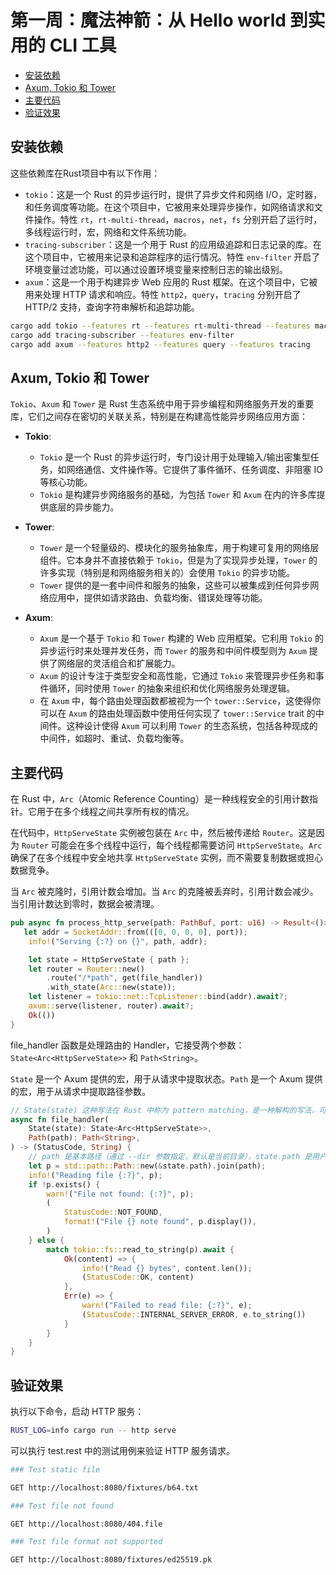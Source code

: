 # 第一周：魔法神箭：从 Hello world 到实用的 CLI 工具

* [安装依赖](#安装依赖)
* [Axum, Tokio 和 Tower](#axum-tokio-和-tower)
* [主要代码](#主要代码)
* [验证效果](#验证效果)

## 安装依赖

这些依赖库在Rust项目中有以下作用：

- `tokio`：这是一个 Rust 的异步运行时，提供了异步文件和网络 I/O，定时器，和任务调度等功能。在这个项目中，它被用来处理异步操作，如网络请求和文件操作。特性 `rt`，`rt-multi-thread`，`macros`，`net`，`fs` 分别开启了运行时，多线程运行时，宏，网络和文件系统功能。
- `tracing-subscriber`：这是一个用于 Rust 的应用级追踪和日志记录的库。在这个项目中，它被用来记录和追踪程序的运行情况。特性 `env-filter` 开启了环境变量过滤功能，可以通过设置环境变量来控制日志的输出级别。
- `axum`：这是一个用于构建异步 Web 应用的 Rust 框架。在这个项目中，它被用来处理 HTTP 请求和响应。特性 `http2`，`query`，`tracing` 分别开启了 HTTP/2 支持，查询字符串解析和追踪功能。

```bash
cargo add tokio --features rt --features rt-multi-thread --features macros --features net --features fs
cargo add tracing-subscriber --features env-filter
cargo add axum --features http2 --features query --features tracing
```

## Axum, Tokio 和 Tower

`Tokio`、`Axum` 和 `Tower` 是 Rust 生态系统中用于异步编程和网络服务开发的重要库，它们之间存在密切的关联关系，特别是在构建高性能异步网络应用方面：

- **Tokio**:
    - `Tokio` 是一个 Rust 的异步运行时，专门设计用于处理输入/输出密集型任务，如网络通信、文件操作等。它提供了事件循环、任务调度、非阻塞 IO 等核心功能。
    - `Tokio` 是构建异步网络服务的基础，为包括 `Tower` 和 `Axum` 在内的许多库提供底层的异步能力。

- **Tower**:
    - `Tower` 是一个轻量级的、模块化的服务抽象库，用于构建可复用的网络层组件。它本身并不直接依赖于 `Tokio`，但是为了实现异步处理，`Tower` 的许多实现（特别是和网络服务相关的）会使用 `Tokio` 的异步功能。
    - `Tower` 提供的是一套中间件和服务的抽象，这些可以被集成到任何异步网络应用中，提供如请求路由、负载均衡、错误处理等功能。

- **Axum**:
    - `Axum` 是一个基于 `Tokio` 和 `Tower` 构建的 Web 应用框架。它利用 `Tokio` 的异步运行时来处理并发任务，而 `Tower` 的服务和中间件模型则为 `Axum` 提供了网络层的灵活组合和扩展能力。
    - `Axum` 的设计专注于类型安全和高性能，它通过 `Tokio` 来管理异步任务和事件循环，同时使用 `Tower` 的抽象来组织和优化网络服务处理逻辑。
    - 在 `Axum` 中，每个路由处理函数都被视为一个 `tower::Service`，这使得你可以在 `Axum` 的路由处理函数中使用任何实现了 `tower::Service` trait 的中间件。这种设计使得 `Axum` 可以利用 `Tower` 的生态系统，包括各种现成的中间件，如超时、重试、负载均衡等。

## 主要代码

在 Rust 中，`Arc`（Atomic Reference Counting）是一种线程安全的引用计数指针。它用于在多个线程之间共享所有权的情况。

在代码中，`HttpServeState` 实例被包装在 `Arc` 中，然后被传递给 `Router`。这是因为 `Router` 可能会在多个线程中运行，每个线程都需要访问 `HttpServeState`。`Arc` 确保了在多个线程中安全地共享 `HttpServeState` 实例，而不需要复制数据或担心数据竞争。

当 `Arc` 被克隆时，引用计数会增加。当 `Arc` 的克隆被丢弃时，引用计数会减少。当引用计数达到零时，数据会被清理。

```rust
pub async fn process_http_serve(path: PathBuf, port: u16) -> Result<()> {
   let addr = SocketAddr::from(([0, 0, 0, 0], port));
    info!("Serving {:?} on {}", path, addr);

    let state = HttpServeState { path };
    let router = Router::new()
        .route("/*path", get(file_handler))
        .with_state(Arc::new(state));
    let listener = tokio::net::TcpListener::bind(addr).await?;
    axum::serve(listener, router).await?;
    Ok(())
}
```

file_handler 函数是处理路由的 Handler，它接受两个参数：`State<Arc<HttpServeState>>` 和 `Path<String>`。

`State` 是一个 Axum 提供的宏，用于从请求中提取状态。`Path` 是一个 Axum 提供的宏，用于从请求中提取路径参数。

```rust
// State(state) 这种写法在 Rust 中称为 pattern matching，是一种解构的写法，可以将 State 中的值解构出来，这里的 state 就是 HttpServeState 的实例。
async fn file_handler(
    State(state): State<Arc<HttpServeState>>,
    Path(path): Path<String>,
) -> (StatusCode, String) {
    // path 是基本路径（通过 --dir 参数指定，默认是当前目录），state.path 是用户指定的路径，所以这里使用 join 方法将两个路径拼接在一起。
    let p = std::path::Path::new(&state.path).join(path);
    info!("Reading file {:?}", p);
    if !p.exists() {
        warn!("File not found: {:?}", p);
        (
            StatusCode::NOT_FOUND,
            format!("File {} note found", p.display()),
        )
    } else {
        match tokio::fs::read_to_string(p).await {
            Ok(content) => {
                info!("Read {} bytes", content.len());
                (StatusCode::OK, content)
            },
            Err(e) => {
                warn!("Failed to read file: {:?}", e);
                (StatusCode::INTERNAL_SERVER_ERROR, e.to_string())
            }
        }
    }
}
```

## 验证效果

执行以下命令，启动 HTTP 服务：

```bash
RUST_LOG=info cargo run -- http serve
```

可以执行 test.rest 中的测试用例来验证 HTTP 服务请求。

```bash
### Test static file

GET http://localhost:8080/fixtures/b64.txt

### Test file not found

GET http://localhost:8080/404.file

### Test file format not supported

GET http://localhost:8080/fixtures/ed25519.pk
```
